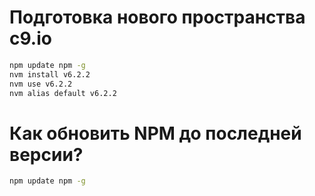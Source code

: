 Подготовка нового пространства c9.io
=====================================
```bash
npm update npm -g
nvm install v6.2.2
nvm use v6.2.2
nvm alias default v6.2.2
```

Как обновить NPM до последней версии?
=====================================
```bash
npm update npm -g
```
